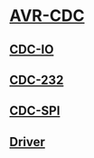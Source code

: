 # [AVR-CDC](http://www.recursion.jp/prose/avrcdc)

## [CDC-IO](http://www.recursion.jp/prose/avrcdc/cdc-io.html)

## [CDC-232](http://www.recursion.jp/prose/avrcdc/cdc-232.html)

## [CDC-SPI](http://www.recursion.jp/prose/avrcdc/cdc-spi.html)

## [Driver](http://www.recursion.jp/prose/avrcdc/driver.html)
